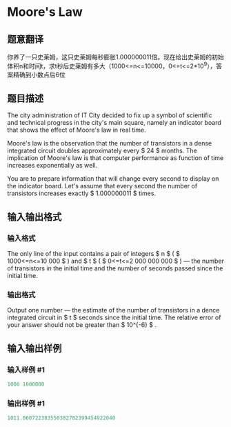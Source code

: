 # Moore&#039;s Law

## 题意翻译

你养了一只史莱姆，这只史莱姆每秒膨胀1.000000011倍。现在给出史莱姆的初始体积n和时间t，求t秒后史莱姆有多大（1000<=n<=10000，0<=t<=2*$10^{9}$），答案精确到小数点后6位

## 题目描述

The city administration of IT City decided to fix up a symbol of scientific and technical progress in the city's main square, namely an indicator board that shows the effect of Moore's law in real time.

Moore's law is the observation that the number of transistors in a dense integrated circuit doubles approximately every $ 24 $ months. The implication of Moore's law is that computer performance as function of time increases exponentially as well.

You are to prepare information that will change every second to display on the indicator board. Let's assume that every second the number of transistors increases exactly $ 1.000000011 $ times.

## 输入输出格式

### 输入格式

The only line of the input contains a pair of integers $ n $ ( $ 1000<=n<=10 000 $ ) and $ t $ ( $ 0<=t<=2 000 000 000 $ ) — the number of transistors in the initial time and the number of seconds passed since the initial time.

### 输出格式

Output one number — the estimate of the number of transistors in a dence integrated circuit in $ t $ seconds since the initial time. The relative error of your answer should not be greater than $ 10^{-6} $ .

## 输入输出样例

### 输入样例 #1

```cpp
1000 1000000

```
### 输出样例 #1

```cpp
1011.060722383550382782399454922040

```
